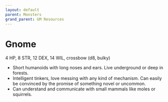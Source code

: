 ```yaml
---
layout: default
parent: Monsters
grand_parent: GM Resources
---
```


# Gnome

4 HP, 8 STR, 12 DEX, 14 WIL, crossbow (d8, bulky)

- Short humanoids with long noses and ears.   Live underground or deep in forests.
- Intelligent tinkers, love messing with any kind of mechanism. Can easily be convinced by the promise of something novel or uncommon.
- Can understand and communicate with small mammals like moles or squirrels.
